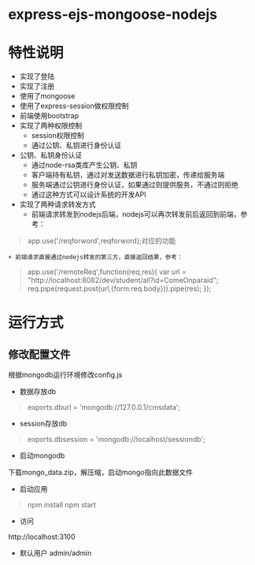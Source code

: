 # express-ejs-mongoose-nodejs

# 特性说明

- 实现了登陆
- 实现了注册
- 使用了mongoose
- 使用了express-session做权限控制
- 前端使用bootstrap
- 实现了两种权限控制
    + session权限控制
    + 通过公钥、私钥进行身份认证
- 公钥、私钥身份认证
    + 通过node-rsa类库产生公钥、私钥
    + 客户端持有私钥，通过对发送数据进行私钥加密，传递给服务端
    + 服务端通过公钥进行身份认证，如果通过则提供服务，不通过则拒绝
    + 通过这种方式可以设计系统的开发API
- 实现了两种请求转发方式
    + 前端请求转发到nodejs后端，nodejs可以再次转发前后返回到前端，参考：

> app.use('/reqforword',reqforword);对应的功能

    + 前端请求直接通过nodejs转发的第三方，直接返回结果，参考：

> app.use('/remoteReq',function(req,res){
>  var url = "http://localhost:8082/dev/student/all?id=ComeOnparaid";
>  req.pipe(request.post(url,{form:req.body})).pipe(res);
> });



# 运行方式
## 修改配置文件

根据mongodb运行环境修改config.js
- 数据存放db

>exports.dburl = 'mongodb://127.0.0.1/cmsdata';

- session存放db

> exports.dbsession = 'mongodb://localhost/sessiondb';

- 启动mongodb

下载mongo_data.zip，解压缩，启动mongo指向此数据文件

- 启动应用

> npm install
> npm start

- 访问

http://localhost:3100

- 默认用户
  admin/admin